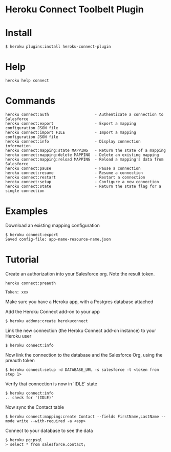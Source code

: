 Heroku Connect Toolbelt Plugin
==================

# Install

    $ heroku plugins:install heroku-connect-plugin


# Help  

    heroku help connect 

# Commands

    heroku connect:auth                    - Authenticate a connection to Salesforce
    heroku connect:export                  - Export a mapping configuration JSON file
    heroku connect:import FILE             - Import a mapping configuration JSON file
    heroku connect:info                    - Display connection information 
    heroku connect:mapping:state MAPPING   - Return the state of a mapping
    heroku connect:mapping:delete MAPPING  - Delete an existing mapping
    heroku connect:mapping:reload MAPPING  - Reload a mapping's data from Salesforce
    heroku connect:pause                   - Pause a connection
    heroku connect:resume                  - Resume a connection
    heroku connect:restart                 - Restart a connection
    heroku connect:setup                   - Configure a new connection
    heroku connect:state                   - Return the state flag for a single connection

# Examples

Download an existing mapping configuration

    $ heroku connect:export
    Saved config-file: app-name-resource-name.json

# Tutorial

Create an authorization into your Salesforce org. Note the result token.

    heroku connect:preauth

    Token: xxx


Make sure you have a Heroku app, with a Postgres database attached

Add the Heroku Connect add-on to your app

    $ heroku addons:create herokuconnect

Link the new connection (the Heroku Connect add-on instance) to your Heroku user

    $ heroku connect:info

Now link the connection to the database and the Salesforce Org, using the preauth token

    $ heroku connect:setup -d DATABASE_URL -s salesforce -t <token from step 1>

Verify that connection is now in 'IDLE' state

    $ heroku connect:info
    .. check for '(IDLE)'

Now sync the Contact table

    $ heroku connect:mapping:create Contact --fields FirstName,LastName --mode write --with-required -a <app>

Connect to your database to see the data

    $ heroku pg:psql
    > select * from salesforce.contact;

